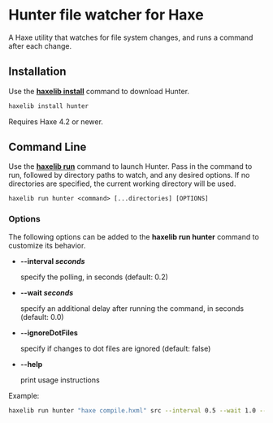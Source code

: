 # Hunter file watcher for Haxe

A Haxe utility that watches for file system changes, and runs a command after each change.

## Installation

Use the [**haxelib install**](https://lib.haxe.org/documentation/using-haxelib/#install) command to download Hunter.

```sh
haxelib install hunter
```

Requires Haxe 4.2 or newer.

## Command Line

Use the [**haxelib run**](https://lib.haxe.org/documentation/using-haxelib/#run) command to launch Hunter. Pass in the command to run, followed by directory paths to watch, and any desired options. If no directories are specified, the current working directory will be used.

```
haxelib run hunter <command> [...directories] [OPTIONS]
```

### Options

The following options can be added to the **haxelib run hunter** command to customize its behavior.

- **--interval _seconds_**

  specify the polling, in seconds (default: 0.2)

- **--wait _seconds_**

  specify an additional delay after running the command, in seconds (default: 0.0)

- **--ignoreDotFiles**

  specify if changes to dot files are ignored (default: false)

- **--help**

  print usage instructions

Example:

```sh
haxelib run hunter "haxe compile.hxml" src --interval 0.5 --wait 1.0 --ignoreDotFiles
```
